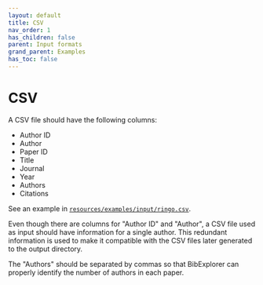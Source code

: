 ```yaml
---
layout: default
title: CSV
nav_order: 1
has_children: false
parent: Input formats
grand_parent: Examples
has_toc: false
---
```

# CSV

A CSV file should have the following columns:

* Author ID
* Author
* Paper ID
* Title
* Journal
* Year
* Authors
* Citations

See an example in [`resources/examples/input/ringo.csv`](https://github.com/alandefreitas/bibexplorer/blob/master/resources/examples/input/ringo.csv). 

Even though there are columns for "Author ID" and "Author", a CSV file used as input should have information for a single author. This redundant information is used to make it compatible with the CSV files later generated to the output directory.

The "Authors" should be separated by commas so that BibExplorer can properly identify the number of authors in each paper.





<!-- Generated with mdsplit: https://github.com/alandefreitas/mdsplit -->
